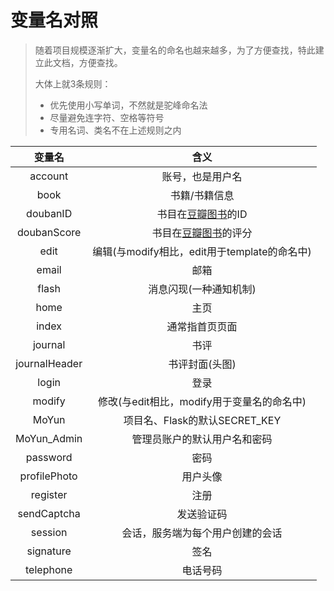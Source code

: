 # 变量名对照

> 随着项目规模逐渐扩大，变量名的命名也越来越多，为了方便查找，特此建立此文档，方便查找。
>
> 大体上就3条规则：
> * 优先使用小写单词，不然就是驼峰命名法
> * 尽量避免连字符、空格等符号
> * 专用名词、类名不在上述规则之内

|      变量名      |                  含义                   |
|:-------------:|:-------------------------------------:|
|    account    |               账号，也是用户名                |
|     book      |                书籍/书籍信息                |
|   doubanID    | 书目在[豆瓣图书](https://book.douban.com)的ID |
|  doubanScore  | 书目在[豆瓣图书](https://book.douban.com)的评分 |
|     edit      |   编辑(与modify相比，edit用于template的命名中)    |
|     email     |                  邮箱                   |
|     flash     |             消息闪现(一种通知机制)              |
|     home      |                  主页                   |
|     index     |                通常指首页页面                |
|    journal    |                  书评                   |
| journalHeader |               书评封面(头图)                |
|     login     |                  登录                   |
|    modify     |      修改(与edit相比，modify用于变量名的命名中)      |
|     MoYun     |        项目名、Flask的默认SECRET_KEY         |
|  MoYun_Admin  |            管理员账户的默认用户名和密码             |
|   password    |                  密码                   |
| profilePhoto  |                 用户头像                  |
|   register    |                  注册                   |
|  sendCaptcha  |                 发送验证码                 |
|    session    |           会话，服务端为每个用户创建的会话            |
|   signature   |                  签名                   |
|   telephone   |                 电话号码                  |

